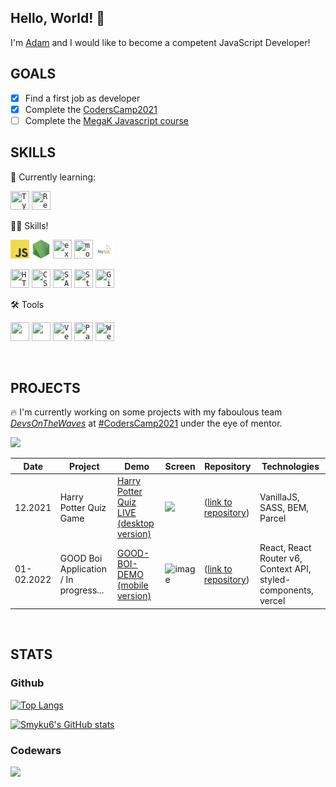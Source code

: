 ## Hello, World! 👋
I'm [Adam](https://www.linkedin.com/in/adam-smycz/) and I would like to become a competent JavaScript Developer!

## GOALS
- [x] Find a first job as developer
- [x] Complete the [CodersCamp2021](https://www.coderscamp.pl/)
- [ ] Complete the [MegaK Javascript course](https://www.megak.pl/)

## SKILLS


 🌱 Currently learning:
 
 [<code><img width="30" height="30" title="TypeScript" src="https://th.bing.com/th/id/OIP.hGGBWVgH8Xocw91VdzJecgAAAA?pid=ImgDet&rs=1"></code>](https://www.typescriptlang.org/)
 [<code><img width="30" height="30" title="React" src="https://images.viblo.asia/1d949589-afdd-4a1e-b77f-c53fdaf8af13.png"></code>](https://reactjs.org/) 

🚴‍♂️ Skills!


[<code><img width="30" height="30" title="JavaScript" src="https://raw.githubusercontent.com/github/explore/80688e429a7d4ef2fca1e82350fe8e3517d3494d/topics/javascript/javascript.png"></code>](https://developer.mozilla.org/pl/docs/Web/JavaScript)
[<code><img width="30" height="30" title="nodeJs" src="https://raw.githubusercontent.com/github/explore/80688e429a7d4ef2fca1e82350fe8e3517d3494d/topics/nodejs/nodejs.png"></code>](https://nodejs.dev/)
[<code><img width="30" height="30" title="expressJs" src="https://hackr.io/tutorials/learn-express-js/logo/logo-express-js?ver=1557508379"></code>](https://expressjs.com/)
 [<code><img width="30" height="30" title="mongoDB" src="https://encrypted-tbn0.gstatic.com/images?q=tbn:ANd9GcTSq4D-zkg4ow2Uc7KpPfAAfyRy1tUwBZBnIg&usqp=CAU"></code>](https://www.mongodb.com/)
[<code><img width="30" height="30" title="MySQL" src="https://raw.githubusercontent.com/github/explore/80688e429a7d4ef2fca1e82350fe8e3517d3494d/topics/mysql/mysql.png"></code>](https://www.npmjs.com/package/mysql2)

[<code><img width="30" height="30" title="HTML5" src="https://upload.wikimedia.org/wikipedia/commons/thumb/3/38/HTML5_Badge.svg/2048px-HTML5_Badge.svg.png"></code>](https://www.w3schools.com/html/)
[<code><img width="30" height="30" title="CSS" src="https://upload.wikimedia.org/wikipedia/commons/thumb/6/62/CSS3_logo.svg/2048px-CSS3_logo.svg.png"></code>](https://www.w3schools.com/css/default.asp)
[<code><img width="30" height="30" title="SASS" src="https://sass-lang.com/assets/img/logos/logo-b6e1ef6e.svg"></code>](https://sass-lang.com/)
[<code><img width="30" height="30" title="Styled components" src="https://i.imgur.com/G0O5ZyW.png"></code>](https://styled-components.com/)
[<code><img width="30" height="30" title="Git" src="https://git-scm.com/images/logos/downloads/Git-Icon-1788C.png"></code>](https://git-scm.com/)

🛠️ Tools

[<code><img width="30" height="30" src="https://spece.it/wp-content/uploads/2020/03/1200px-Visual_Studio_Code_1.35_icon.svg.png"></code>](https://code.visualstudio.com/)
[<code><img width="30" height="30" src="https://upload.wikimedia.org/wikipedia/commons/thumb/7/71/WebStorm_Icon.png/1024px-WebStorm_Icon.png"></code>](https://www.jetbrains.com/webstorm/)
[<code><img width="30" height="30"  title="Vercel" src="https://i.imgur.com/cZWJJbL.png"></code>](https://vercel.com/)
[<code><img width="30" height="30" title="Parcel" src="https://i.imgur.com/nmBEs2D.png"></code>](https://parceljs.org/)
[<code><img width="30" height="30" title="Webpack" src="https://i.imgur.com/aUq1qoQ.png"></code>](https://webpack.js.org/) 

<br/>

## PROJECTS

🔥 I'm currently working on some projects with my faboulous team [*DevsOnTheWaves*](https://github.com/CC2021-WBL) at [#CodersCamp2021](https://www.coderscamp.pl/) under the eye of mentor.

[<img width="auto" height="120" src="https://user-images.githubusercontent.com/75560322/148567228-d9885122-dccb-4e19-aa5f-6e2e9d7e9ca3.png">](https://github.com/CC2021-WBL)

|Date|Project |Demo | Screen  | Repository|Technologies|
|--- |--- | --- | ---|---|---|
|12.2021 |Harry Potter Quiz Game|[Harry Potter Quiz LIVE (desktop version)](https://cc2021-wbl.github.io/Project-I/)|[<img width="auto" height="80" src="https://i.imgur.com/1nJmx3j.png">](https://cc2021-wbl.github.io/Project-I/)|([link to repository](https://github.com/CC2021-WBL/Project-I))|VanillaJS, SASS, BEM, Parcel|
|01-02.2022|GOOD Boi Application / In progress...|[GOOD-BOI-DEMO (mobile version)](https://good-boi-application-lime.vercel.app/)|![image](https://user-images.githubusercontent.com/75560322/149686422-3585ece8-67ce-469c-9068-15424844e7df.png)| ([link to repository](https://github.com/CC2021-WBL/GOOD-BOI-Application))|React, React Router v6,  Context API, styled-components, vercel|

 <br />


## STATS

### Github

[![Top Langs](https://github-readme-stats.vercel.app/api/top-langs/?username=Smyku6&theme=nightowl&show_icons=true&hide=java)](https://github.com/Smyku6/github-readme-stats)
  
[![Smyku6's GitHub stats](https://github-readme-stats.vercel.app/api?username=Smyku6&hide=stars&theme=nightowl&show_icons=true)](https://github.com/Smyku6/github-readme-stats)

### Codewars

[<img width="auto" height="auto" src="https://github-readme-codewars-stats.herokuapp.com/api/?username=Smyku6&badge&colormode=dark_mode">](https://www.codewars.com/users/Smyku6)

    
<!--
**Smyku6/Smyku6** is a ✨ _special_ ✨ repository because its `README.md` (this file) appears on your GitHub profile.
![](https://komarev.com/ghpvc/?username=Smyku6)
Here are some ideas to get you started:

- 🔭 I’m currently working on ...
- 🌱 I’m currently learning ...
- 👯 I’m looking to collaborate on ...
- 🤔 I’m looking for help with ...
- 💬 Ask me about ...
- 📫 How to reach me: ...
- 😄 Pronouns: ...
- ⚡ Fun fact: ...
-->
